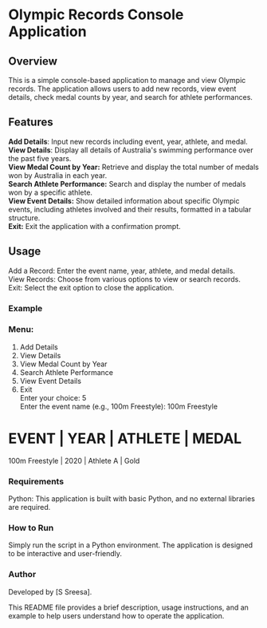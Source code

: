 # Olympic Records Console Application
## Overview <br>
This is a simple console-based application to manage and view Olympic records. The application allows users to add new records, view event details, check medal counts by year, and search for athlete performances.<br>

## Features <br>
<b>Add Details</b>: Input new records including event, year, athlete, and medal. <br>
**View Details**: Display all details of Australia's swimming performance over the past five years. <br>
**View Medal Count by Year:** Retrieve and display the total number of medals won by Australia in each year. <br>
<b>Search Athlete Performance:</b> Search and display the number of medals won by a specific athlete. <br>
**View Event Details:** Show detailed information about specific Olympic events, including athletes involved and their results, formatted in a tabular structure. <br>
**Exit:** Exit the application with a confirmation prompt. <br>
 ## Usage <br>
Add a Record: Enter the event name, year, athlete, and medal details. <br>
View Records: Choose from various options to view or search records. <br>
Exit: Select the exit option to close the application. <br>
 ### Example <br>

### Menu: <br>
1. Add Details <br>
2. View Details <br>
3. View Medal Count by Year <br>
4. Search Athlete Performance <br>
5. View Event Details <br>
6. Exit <br>
Enter your choice: 5 <br>
Enter the event name (e.g., 100m Freestyle): 100m Freestyle <br>

EVENT                | YEAR   | ATHLETE             | MEDAL 
===========================================================
100m Freestyle       | 2020   | Athlete A           | Gold 

 ### Requirements <br>
Python: This application is built with basic Python, and no external libraries are required. <br>
### How to Run
Simply run the script in a Python environment. The application is designed to be interactive and user-friendly.<br>

### Author
Developed by [S Sreesa].

This README file provides a brief description, usage instructions, and an example to help users understand how to operate the application.
